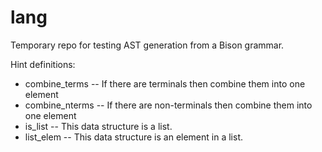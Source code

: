 # lang
Temporary repo for testing AST generation from a Bison grammar.

Hint definitions:
* combine_terms -- If there are terminals then combine them into one element
* combine_nterms -- If there are non-terminals then combine them into one element
* is_list -- This data structure is a list.
* list_elem -- This data structure is an element in a list.
